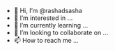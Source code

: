 - 👋 Hi, I’m @rashadsasha
- 👀 I’m interested in ...
- 🌱 I’m currently learning ...
- 💞️ I’m looking to collaborate on ...
- 📫 How to reach me ...

<!---
rashadsasha/rashadsasha is a ✨ special ✨ repository because its `README.md` (this file) appears on your GitHub profile.
You can click the Preview link to take a look at your changes.
--->
